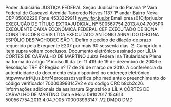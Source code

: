 Poder Judiciário JUSTIÇA FEDERAL Seção Judiciária do Paraná 1º Vara Federal de Cascavel Avenida Tancredo Neves 1137 1º andar Bairro Neva CEP 85802226 Fone 4533229911 www.jfpr.jus.br Email preas01Ojfprjus.br EXECUÇÃO DE TÍTULO EXTRAJUDICIAL Nº 500567754.2013.4.04.7005PR EXEQUENTE CAIXA ECONÔMICA FEDERAL CEF EXECUTADO DE BONA CONSTRUCOES CIVIS LTDA EXECUTADO ANTONIO ARNALDO DEBONA ESPÓLIO DESPACHODECISÃO 1. Defiro o pedido de dilação de prazo requerido pela Exequente E207 por mais 60 sessenta dias. 2. Cumprido o item supra voltem conclusos. Documento eletrônico assinado por LÍLIA CÔRTES DE CARVALHO DE MARTINO Juíza Federal na Titularidade Plena na forma do artigo 1º inciso III da Lei 11.419 de 19 de dezembro de 2006 e Resolução TRF 4º Região nº 17 de 26 de março de 2010. A conferência da autenticidade do documento está disponível no endereço eletrônico httpwww.trf4.jus.brtrf4processosverifica.php mediante o preenchimento do código verificador 700003993147v2 e do código CRC b8cb2c26. Informações adicionais da assinatura Signatário a LÍLIA CÔRTES DE CARVALHO DE MARTINO Data e Hora 09102017 154613 500567754.2013.4.04.7005 700003993147 .V2 DMDO DMD

